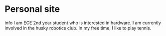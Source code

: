 # Personal site

info
I am ECE 2nd year student who is interested in hardware. I am currently involved in the husky robotics club. In my free time, I like to play tennis.
